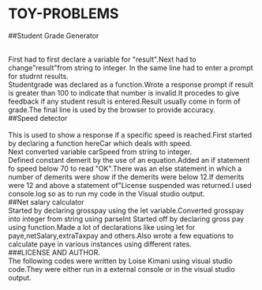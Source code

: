 # TOY-PROBLEMS

##Student Grade Generator

 </br>
   First had to first declare a variable for "result".Next had to change"result"from string to integer. In the same line had to enter a prompt for studrnt results.<br>
   Studentgrade was declared as a function.Wrote a response prompt if result is greater than 100 to indicate that number is invalid.It procedes to give feedback if any student result is entered.Result usually come in form of grade.The final line is used by the browser to provide accuracy.

<br>
##Speed detector

<br>
<br>
    This is used to show a response if a specific speed is reached.First started by declaring a function hereCar which deals with speed.<br>
    Next converted variable carSpeed from string to integer.<br>
    Defined constant demerit by the use of an equation.Added an if statement fo speed below 70 to read "OK".There was an else statement in which a number of demerits were show if the demerits were below 12.If demerits were 12 and above a statement of"License suspended was returned.I used console.log so as to run my code in the Visual studio output.

<br>
##Net salary calculator

<br>
     Started by declaring grosspay using the let variable.Converted grosspay into integer from string using parseInt 
     Started off by declaring gross pay using function.Made a lot of declarations like using let for paye,netSalary,extraTaxpay and others.Also wrote a few equations to calculate paye in various instances using different rates.
















<br>
###LICENSE AND AUTHOR.

<br>
The following codes were written by Loise Kimani using visual studio code.They were either run in a external console or in the visual studio output.


